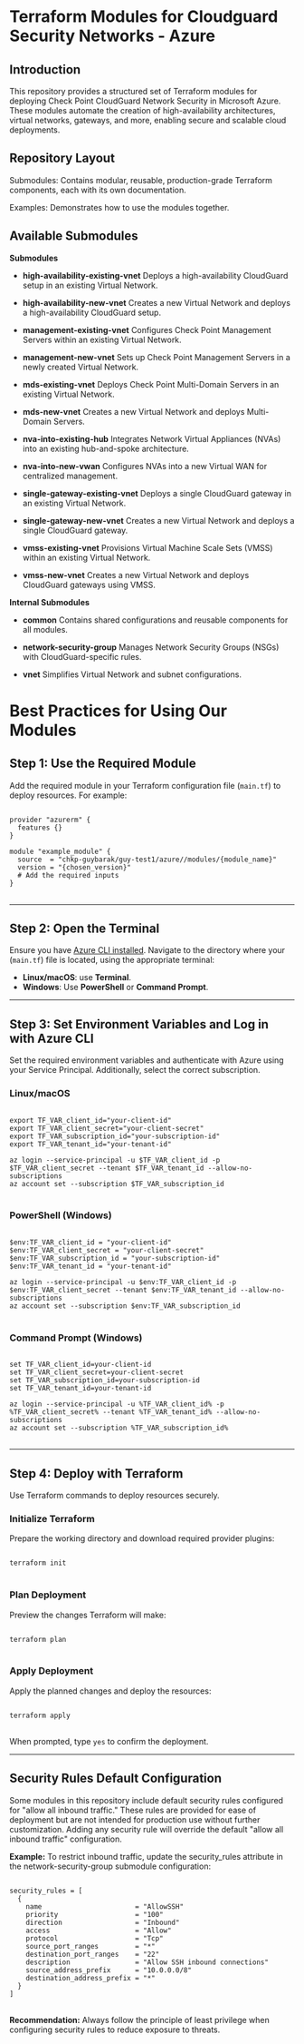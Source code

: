 # Terraform Modules for Cloudguard Security Networks - Azure

## Introduction
This repository provides a structured set of Terraform modules for deploying Check Point CloudGuard Network Security in Microsoft Azure. These modules automate the creation of high-availability architectures, virtual networks, gateways, and more, enabling secure and scalable cloud deployments.

## Repository Layout
Submodules: Contains modular, reusable, production-grade Terraform components, each with its own documentation.

Examples: Demonstrates how to use the modules together.

## Available Submodules

**Submodules**

* **high-availability-existing-vnet**
Deploys a high-availability CloudGuard setup in an existing Virtual Network.

* **high-availability-new-vnet**
Creates a new Virtual Network and deploys a high-availability CloudGuard setup.

* **management-existing-vnet**
Configures Check Point Management Servers within an existing Virtual Network.

* **management-new-vnet**
Sets up Check Point Management Servers in a newly created Virtual Network.

* **mds-existing-vnet**
Deploys Check Point Multi-Domain Servers in an existing Virtual Network.

* **mds-new-vnet**
Creates a new Virtual Network and deploys Multi-Domain Servers.

* **nva-into-existing-hub**
Integrates Network Virtual Appliances (NVAs) into an existing hub-and-spoke architecture.
 
* **nva-into-new-vwan**
Configures NVAs into a new Virtual WAN for centralized management.

* **single-gateway-existing-vnet**
Deploys a single CloudGuard gateway in an existing Virtual Network.

* **single-gateway-new-vnet**
Creates a new Virtual Network and deploys a single CloudGuard gateway.

* **vmss-existing-vnet**
Provisions Virtual Machine Scale Sets (VMSS) within an existing Virtual Network.

* **vmss-new-vnet**
Creates a new Virtual Network and deploys CloudGuard gateways using VMSS.

**Internal Submodules**

* **common**
Contains shared configurations and reusable components for all modules.

* **network-security-group**
Manages Network Security Groups (NSGs) with CloudGuard-specific rules.

* **vnet**
Simplifies Virtual Network and subnet configurations.

# Best Practices for Using Our Modules


## Step 1: Use the Required Module
Add the required module in your Terraform configuration file (`main.tf`) to deploy resources. For example:

<pre>
<code>
provider "azurerm" {
  features {}
}

module "example_module" {
  source  = "chkp-guybarak/guy-test1/azure//modules/{module_name}"
  version = "{chosen_version}"
  # Add the required inputs
}
</code>
</pre>

---

## Step 2: Open the Terminal
Ensure you have [Azure CLI installed](https://learn.microsoft.com/en-us/cli/azure/install-azure-cli).
Navigate to the directory where your (`main.tf`) file is located, using the appropriate terminal: 

- **Linux/macOS**: use **Terminal**.
- **Windows**: Use **PowerShell** or **Command Prompt**.

---

## Step 3: Set Environment Variables and Log in with Azure CLI
Set the required environment variables and authenticate with Azure using your Service Principal. Additionally, select the correct subscription.

### Linux/macOS
<pre>
<code>
export TF_VAR_client_id="your-client-id"
export TF_VAR_client_secret="your-client-secret"
export TF_VAR_subscription_id="your-subscription-id"
export TF_VAR_tenant_id="your-tenant-id"

az login --service-principal -u $TF_VAR_client_id -p $TF_VAR_client_secret --tenant $TF_VAR_tenant_id --allow-no-subscriptions
az account set --subscription $TF_VAR_subscription_id
</code>
</pre>

### PowerShell (Windows)
<pre>
<code>
$env:TF_VAR_client_id = "your-client-id"
$env:TF_VAR_client_secret = "your-client-secret"
$env:TF_VAR_subscription_id = "your-subscription-id"
$env:TF_VAR_tenant_id = "your-tenant-id"

az login --service-principal -u $env:TF_VAR_client_id -p $env:TF_VAR_client_secret --tenant $env:TF_VAR_tenant_id --allow-no-subscriptions
az account set --subscription $env:TF_VAR_subscription_id
</code>
</pre>

### Command Prompt (Windows)
<pre>
<code>
set TF_VAR_client_id=your-client-id
set TF_VAR_client_secret=your-client-secret
set TF_VAR_subscription_id=your-subscription-id
set TF_VAR_tenant_id=your-tenant-id

az login --service-principal -u %TF_VAR_client_id% -p %TF_VAR_client_secret% --tenant %TF_VAR_tenant_id% --allow-no-subscriptions
az account set --subscription %TF_VAR_subscription_id%
</code>
</pre>

---


## Step 4: Deploy with Terraform
Use Terraform commands to deploy resources securely.

### Initialize Terraform
Prepare the working directory and download required provider plugins:
<pre>
<code>
terraform init
</code>
</pre>

### Plan Deployment
Preview the changes Terraform will make:
<pre>
<code>
terraform plan
</code>
</pre>

### Apply Deployment
Apply the planned changes and deploy the resources:
<pre>
<code>
terraform apply
</code>
</pre>
When prompted, type `yes` to confirm the deployment.

---

## Security Rules Default Configuration
Some modules in this repository include default security rules configured for "allow all inbound traffic." These rules are provided for ease of deployment but are not intended for production use without further customization. Adding any security rule will override the default "allow all inbound traffic" configuration.

**Example:** To restrict inbound traffic, update the security_rules attribute in the network-security-group submodule configuration:
<pre>
<code>
security_rules = [
  {
    name                       = "AllowSSH"
    priority                   = "100"
    direction                  = "Inbound"
    access                     = "Allow"
    protocol                   = "Tcp"
    source_port_ranges         = "*"
    destination_port_ranges    = "22"
    description                = "Allow SSH inbound connections"
    source_address_prefix      = "10.0.0.0/8"
    destination_address_prefix = "*"
  }
]
</code>
</pre>

**Recommendation:** Always follow the principle of least privilege when configuring security rules to reduce exposure to threats.

